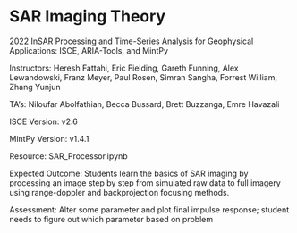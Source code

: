 # SAR Imaging Theory
2022 InSAR Processing and Time-Series Analysis for Geophysical Applications: ISCE, ARIA-Tools, and MintPy

Instructors: Heresh Fattahi, Eric Fielding, Gareth Funning, Alex Lewandowski, Franz Meyer, Paul Rosen, Simran Sangha, Forrest William, Zhang Yunjun

TA’s: Niloufar Abolfathian, Becca Bussard, Brett Buzzanga, Emre Havazali

ISCE Version: v2.6

MintPy Version: v1.4.1

Resource: SAR_Processor.ipynb

Expected Outcome: Students learn the basics of SAR imaging by processing an image step by step from simulated raw data to full imagery using range-doppler and backprojection focusing methods.

Assessment: Alter some parameter and plot final impulse response; student needs to figure out which parameter based on problem
